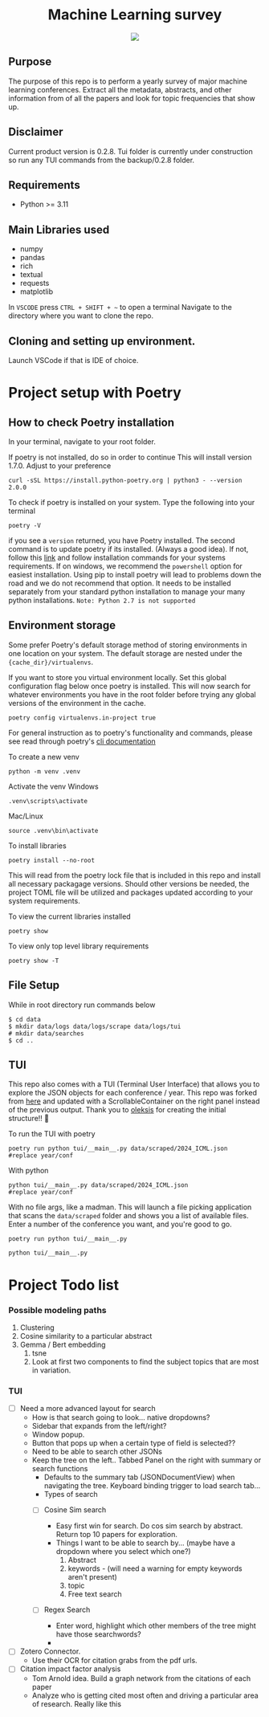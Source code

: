 <h1 align="center">
  <b>Machine Learning survey</b><br>
</h1>

<p align="center">
      <a href="https://www.python.org/">
        <img src="https://img.shields.io/badge/Python-3.11-ff69b4.svg" /></a>    
</p>


## Purpose

The purpose of this repo is to perform a yearly survey of major machine learning conferences.  Extract all the metadata, abstracts, and other information from of all the papers and look for topic frequencies that show up.  

## Disclaimer 

Current product version is 0.2.8.  Tui folder is currently under construction so run any TUI commands from the backup/0.2.8 folder.  

## Requirements
- Python >= 3.11

## Main Libraries used
- numpy
- pandas
- rich
- textual
- requests
- matplotlib

In `VSCODE` press `CTRL + SHIFT + ~` to open a terminal
Navigate to the directory where you want to clone the repo. 

## Cloning and setting up environment.
Launch VSCode if that is IDE of choice.

# Project setup with Poetry

## How to check Poetry installation

In your terminal, navigate to your root folder.

If poetry is not installed, do so in order to continue
This will install version 1.7.0.  Adjust to your preference

```terminal
curl -sSL https://install.python-poetry.org | python3 - --version 2.0.0
```

To check if poetry is installed on your system. Type the following into your terminal

```terminal
poetry -V
```

if you see a `version` returned, you have Poetry installed.  The second command is to update poetry if its installed. (Always a good idea). If not, follow this [link](https://python-poetry.org/docs/) and follow installation commands for your systems requirements. If on windows, we recommend the `powershell` option for easiest installation. Using pip to install poetry will lead to problems down the road and we do not recommend that option.  It needs to be installed separately from your standard python installation to manage your many python installations.  `Note: Python 2.7 is not supported`

## Environment storage

Some prefer Poetry's default storage method of storing environments in one location on your system.  The default storage are nested under the `{cache_dir}/virtualenvs`.  

If you want to store you virtual environment locally.  Set this global configuration flag below once poetry is installed.  This will now search for whatever environments you have in the root folder before trying any global versions of the environment in the cache.

```terminal
poetry config virtualenvs.in-project true
```

For general instruction as to poetry's functionality and commands, please see read through poetry's [cli documentation](https://python-poetry.org/docs/cli/)

To create a new venv

```terminal
python -m venv .venv
```

Activate the venv
Windows
```terminal
.venv\scripts\activate
```

Mac/Linux
```terminal
source .venv\bin\activate
```

To install libraries

```terminal
poetry install --no-root
```

This will read from the poetry lock file that is included
in this repo and install all necessary packagage versions.  Should other
versions be needed, the project TOML file will be utilized and packages updated according to your system requirements.  

To view the current libraries installed

```terminal
poetry show
```

To view only top level library requirements

```terminal
poetry show -T
```
## File Setup

While in root directory run commands below

```
$ cd data
$ mkdir data/logs data/logs/scrape data/logs/tui
# mkdir data/searches 
$ cd ..
```

## TUI

This repo also comes with a TUI (Terminal User Interface) that allows you to
explore the JSON objects for each conference / year.  This repo was forked from
[here](https://github.com/oleksis/jtree) and updated with a ScrollableContainer
on the right panel instead of the previous output.  Thank you to
[oleksis](https://github.com/oleksis) for creating the initial structure!! :tada:

To run the TUI with poetry
```terminal
poetry run python tui/__main__.py data/scraped/2024_ICML.json 
#replace year/conf
```

With python
```terminal
python tui/__main__.py data/scraped/2024_ICML.json 
#replace year/conf
```

With no file args, like a madman.  This will launch a file picking application
that scans the `data/scraped` folder and shows you a list of available files. 
Enter a number of the conference you want, and you're good to go.

```terminal
poetry run python tui/__main__.py

python tui/__main__.py 
```



# Project Todo list

### Possible modeling paths
1. Clustering
2. Cosine similarity to a particular abstract
3. Gemma / Bert embedding
   1. tsne
   2. Look at first two components to find the subject topics that are most in variation.


### TUI
- [ ] Need a more advanced layout for search
  - How is that search going to look... native dropdowns?
  - Sidebar that expands from the left/right?
  - Window popup.
  - Button that pops up when a certain type of field is selected??
  - Need to be able to search other JSONs
  - Keep the tree on the left.. Tabbed Panel on the right with summary or search functions
    - Defaults to the summary tab (JSONDocumentView) when navigating the tree.  Keyboard binding trigger to load search tab...  
    - Types of search
    - [ ] Cosine Sim search
      - Easy first win for search.  Do cos sim search by abstract.  Return top 10 papers for exploration.  
      - Things I want to be able to search by... (maybe have a dropdown where you select which one?)
        1. Abstract
        2. keywords - (will need a warning for empty keywords aren't present)
        3. topic
        4. Free text search
        
    - [ ] Regex Search  
      - Enter word, highlight which other members of the tree might have those searchwords?
      - 
- [ ] Zotero Connector.  
  - Use their OCR for citation grabs from the pdf urls.
- [ ] Citation impact factor analysis
  - Tom Arnold idea.  Build a graph network from the citations of each paper
  - Analyze who is getting cited most often and driving a particular area of research.  Really like this
